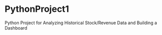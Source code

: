 # PythonProject1
Python Project for Analyzing Historical Stock/Revenue Data and Building a Dashboard
